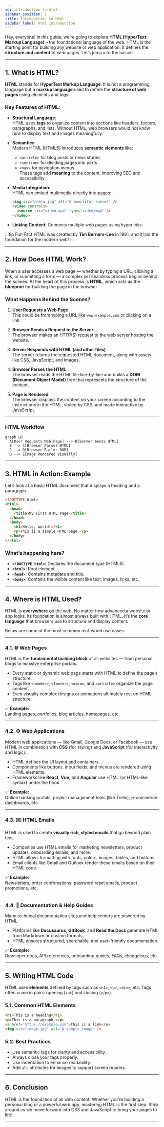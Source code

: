 ```yaml
---
id: introduction-to-html
sidebar_position: 1
title: Introduction to Html
sidebar_label: Html Introduction
---
```


Hey, everyone!  In this guide, we’re going to explore **HTML (HyperText Markup Language)** – the foundational language of the web. HTML is the starting point for building any website or web application. It defines the **structure and content** of web pages. Let’s jump into the basics!

---

## 1. What is HTML?

**HTML** stands for **HyperText Markup Language**. It is not a programming language but a **markup language** used to define the **structure of web pages** using elements and tags.

### Key Features of HTML:


- **Structural Language**:  
  HTML uses **tags** to organize content into sections like headers, footers, paragraphs, and lists. Without HTML, web browsers would not know how to display text and images meaningfully.

- **Semantics**:  
  Modern HTML (HTML5) introduces **semantic elements** like:
  - `<article>` for blog posts or news stories
  - `<section>` for dividing pages into parts
  - `<nav>` for navigation menus  
  These tags add **meaning** to the content, improving SEO and accessibility.

- **Media Integration**:  
  HTML can embed multimedia directly into pages:
  
  ```html
  <img src="photo.jpg" alt="A beautiful sunset" />
  <video controls>
    <source src="video.mp4" type="video/mp4" />
  </video>
- **Linking Content**: Connects multiple web pages using hyperlinks.

:::tip Fun Fact
HTML was created by **Tim Berners-Lee** in 1991, and it laid the foundation for the modern web!
:::

---
## 2. How Does HTML Work?

When a user accesses a web page — whether by typing a URL, clicking a link, or submitting a form — a complex yet seamless process begins behind the scenes. At the heart of this process is **HTML**, which acts as the **blueprint** for building the page in the browser.

### What Happens Behind the Scenes?

1. **User Requests a Web Page**  
   This could be from typing a URL like `www.example.com` or clicking on a link.

2. **Browser Sends a Request to the Server**  
   The browser makes an HTTP(S) request to the web server hosting the website.

3. **Server Responds with HTML (and other files)**  
   The server returns the requested HTML document, along with assets like CSS, JavaScript, and images.

4. **Browser Parses the HTML**  
   The browser reads the HTML file line-by-line and builds a **DOM (Document Object Model)** tree that represents the structure of the content.

5. **Page is Rendered**  
   The browser displays the content on your screen according to the instructions in the HTML, styled by CSS, and made interactive by JavaScript.

---

### HTML Workflow

```mermaid
graph LR
  A[User Requests Web Page] --> B[Server Sends HTML]
  B --> C[Browser Parses HTML]
  C --> D[Browser Builds DOM]
  D --> E[Page Rendered Visually]
```

---

## 3. HTML in Action: Example

Let’s look at a basic HTML document that displays a heading and a paragraph.

```html
<!DOCTYPE html>
<html>
  <head>
    <title>My First HTML Page</title>
  </head>
  <body>
    <h1>Hello, world!</h1>
    <p>This is a simple HTML page.</p>
  </body>
</html>
```

### What’s happening here?
- **`<!DOCTYPE html>`**: Declares the document type (HTML5).
- **`<html>`**: Root element.
- **`<head>`**: Contains metadata and title.
- **`<body>`**: Contains the visible content like text, images, links, etc.

---

## 4. Where is HTML Used?

HTML is **everywhere** on the web. No matter how advanced a website or app looks, its foundation is almost always built with HTML. It’s the **core language** that browsers use to structure and display content.

Below are some of the most common real-world use cases:

---
### 4.1. 🌐 Web Pages

HTML is the **fundamental building block** of all websites — from personal blogs to massive enterprise portals.

- Every static or dynamic web page starts with HTML to define the page’s structure.
- Tags like `<header>`, `<footer>`, `<main>`, and `<article>` organize the page content.
- Even visually complex designs or animations ultimately rest on HTML structure.

✅ **Example:**  
Landing pages, portfolios, blog articles, homepages, etc.

---
### 4.2. ⚙️ Web Applications

Modern web applications — like Gmail, Google Docs, or Facebook — use HTML in combination with **CSS** (for styling) and **JavaScript** (for interactivity and logic).

- HTML defines the UI layout and containers.
- Components like buttons, input fields, and menus are rendered using HTML elements.
- Frameworks like **React**, **Vue**, and **Angular** use HTML (or HTML-like syntax) under the hood.

✅ **Example:**  
Online banking portals, project management tools (like Trello), e-commerce dashboards, etc.

---
### 4.3. ✉️ HTML Emails

HTML is used to create **visually rich, styled emails** that go beyond plain text.

- Companies use HTML emails for marketing newsletters, product updates, onboarding emails, and more.
- HTML allows formatting with fonts, colors, images, tables, and buttons.
- Email clients like Gmail and Outlook render these emails based on their HTML code.

✅ **Example:**  
Newsletters, order confirmations, password reset emails, product promotions, etc.

---
### 4.4. 📄 Documentation & Help Guides

Many technical documentation sites and help centers are powered by HTML.

- Platforms like **Docusaurus**, **GitBook**, and **Read the Docs** generate HTML from Markdown or custom formats.
- HTML ensures structured, searchable, and user-friendly documentation.

✅ **Example:**  
Developer docs, API references, onboarding guides, FAQs, changelogs, etc.

---

## 5. Writing HTML Code

HTML uses **elements** defined by tags such as `<h1>`, `<p>`, `<div>`, etc. Tags often come in pairs: opening (`<p>`) and closing (`</p>`).

### 5.1. Common HTML Elements

```html
<h1>This is a heading</h1>
<p>This is a paragraph.</p>
<a href="https://example.com">This is a link</a>
<img src="image.jpg" alt="A sample image" />
```

### 5.2. Best Practices

- Use semantic tags for clarity and accessibility.
- Always close your tags properly.
- Use indentation to enhance readability.
- Add `alt` attributes for images to support screen readers.

---

## 6. Conclusion

HTML is the foundation of all web content. Whether you're building a personal blog or a powerful web app, mastering HTML is the first step. Stick around as we move forward into CSS and JavaScript to bring your pages to life!

---
